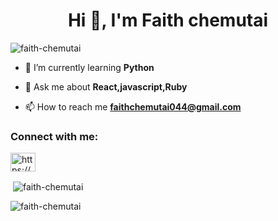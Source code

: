 <h1 align="center">Hi 👋, I'm Faith chemutai</h1>

<p align="left"> <img src="https://komarev.com/ghpvc/?username=faith-chemutai&label=Profile%20views&color=0e75b6&style=flat" alt="faith-chemutai" /> </p>

- 🌱 I’m currently learning **Python**

- 💬 Ask me about **React,javascript,Ruby**

- 📫 How to reach me **faithchemutai044@gmail.com**

<h3 align="left">Connect with me:</h3>
<p align="left">
<a href="https://linkedin.com/in/https://www.linkedin.com/in/faith-chemutai-833014197/" target="blank"><img align="center" src="https://raw.githubusercontent.com/rahuldkjain/github-profile-readme-generator/master/src/images/icons/Social/linked-in-alt.svg" alt="https://www.linkedin.com/in/faith-chemutai-833014197/" height="30" width="40" /></a>
</p>

<p>&nbsp;<img align="center" src="https://github-readme-stats.vercel.app/api?username=faith-chemutai&show_icons=true&locale=en" alt="faith-chemutai" /></p>

<p><img align="center" src="https://github-readme-streak-stats.herokuapp.com/?user=faith-chemutai&" alt="faith-chemutai" /></p>
